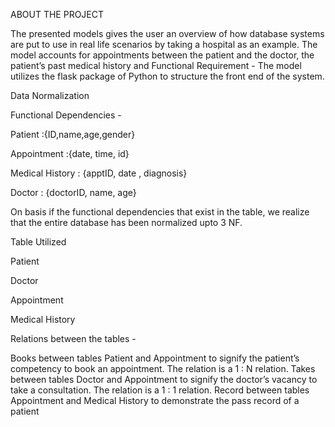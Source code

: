 ABOUT THE PROJECT


The presented models gives the user an overview of how database systems are put to use in real life scenarios by taking a hospital as an example. 
The model accounts for appointments between the patient and the doctor, the patient’s past medical history and Functional Requirement -
The model utilizes the flask package of Python to structure the front end of the system. 

Data Normalization


Functional Dependencies -

Patient :{ID,name,age,gender}

Appointment :{date, time, id}

Medical History : {apptID, date , diagnosis}

Doctor : {doctorID, name, age}

On basis if the functional dependencies that exist in the table, we realize that the entire database has been normalized upto 3 NF.

Table Utilized


Patient

Doctor

Appointment

Medical History

Relations between the tables -


Books between tables Patient and Appointment to signify the patient’s competency to book an appointment. The relation is a 1 : N relation.
Takes between tables Doctor and Appointment to signify the doctor’s vacancy to take a consultation. The relation is a 1 : 1 relation.
Record between tables Appointment and Medical History to demonstrate the pass record of a patient
